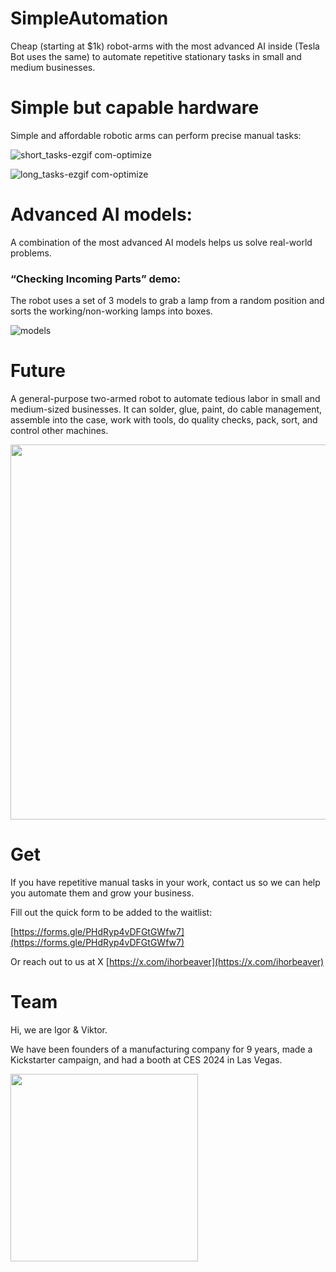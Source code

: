 # SimpleAutomation

Cheap (starting at $1k) robot-arms with the most advanced AI inside (Tesla Bot uses the same) to automate repetitive stationary tasks in small and medium businesses.

# Simple but capable hardware

Simple and affordable robotic arms can perform precise manual tasks:

![short_tasks-ezgif com-optimize](https://github.com/user-attachments/assets/93e8545c-bb66-4b93-a07d-3d25e2dcf251)

![long_tasks-ezgif com-optimize](https://github.com/user-attachments/assets/df8b4a9d-3331-45fc-a5fa-fa990e2f0ca6)

# Advanced AI models:

A combination of the most advanced AI models helps us solve real-world problems.

### “Checking Incoming Parts” demo:

The robot uses a set of 3 models to grab a lamp from a random position and sorts the working/non-working lamps into boxes.

![models](https://github.com/user-attachments/assets/eedceb0e-0ef7-41ac-b559-0efb6c105875)

# Future

A general-purpose two-armed robot to automate tedious labor in small and medium-sized businesses. It can solder, glue, paint, do cable management, assemble into the case, work with tools, do quality checks, pack, sort, and control other machines.

<img src="https://github.com/user-attachments/assets/e856b9e8-f089-46fa-a32c-edd7e769fc44" width="600">

# Get

If you have repetitive manual tasks in your work, contact us so we can help you automate them and grow your business.

Fill out the quick form to be added to the waitlist:

[https://forms.gle/PHdRyp4vDFGtGWfw7](https://forms.gle/PHdRyp4vDFGtGWfw7)

Or reach out to us at X
[https://x.com/ihorbeaver](https://x.com/ihorbeaver)

# Team
Hi, we are Igor & Viktor.

We have been founders of a manufacturing company for 9 years, made a Kickstarter campaign, and had a booth at CES 2024 in Las Vegas.

<img src="https://github.com/user-attachments/assets/c11b0e39-d233-4422-9daf-fa4423afafbb" width="300">

